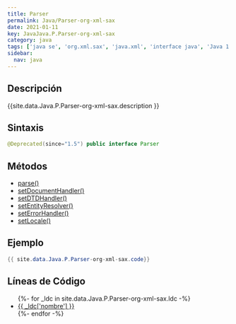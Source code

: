 ```yaml
---
title: Parser
permalink: Java/Parser-org-xml-sax
date: 2021-01-11
key: JavaJava.P.Parser-org-xml-sax
category: java
tags: ['java se', 'org.xml.sax', 'java.xml', 'interface java', 'Java 1.4', 'SAX Java 1.0']
sidebar: 
  nav: java
---
```


## Descripción
{{site.data.Java.P.Parser-org-xml-sax.description }}

## Sintaxis
~~~java
@Deprecated(since="1.5") public interface Parser
~~~

## Métodos
* [parse()](/Java/Parser-org-xml-sax/parse)
* [setDocumentHandler()](/Java/Parser-org-xml-sax/setDocumentHandler)
* [setDTDHandler()](/Java/Parser-org-xml-sax/setDTDHandler)
* [setEntityResolver()](/Java/Parser-org-xml-sax/setEntityResolver)
* [setErrorHandler()](/Java/Parser-org-xml-sax/setErrorHandler)
* [setLocale()](/Java/Parser-org-xml-sax/setLocale)

## Ejemplo
~~~java
{{ site.data.Java.P.Parser-org-xml-sax.code}}
~~~

## Líneas de Código
<ul>
{%- for _ldc in site.data.Java.P.Parser-org-xml-sax.ldc -%}
   <li>
       <a href="{{_ldc['url'] }}">{{ _ldc['nombre'] }}</a>
   </li>
{%- endfor -%}
</ul>
